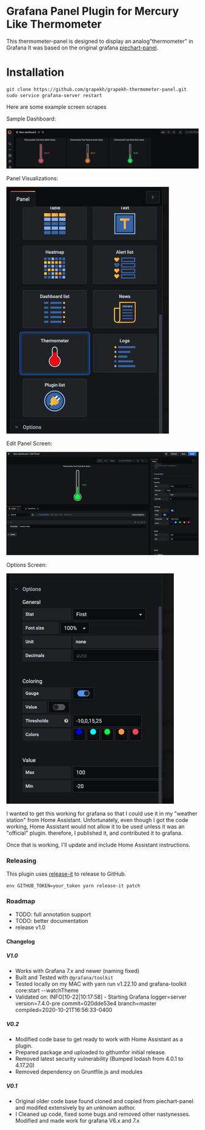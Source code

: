 # Grafana Panel Plugin for Mercury Like Thermometer

This thermometer-panel is designed to display an analog"thermometer" in Grafana
It was based on the original grafana [piechart-panel](https://github.com/grafana/piechart-panel).

# Installation

```
git clone https://github.com/grapekh/grapekh-thermometer-panel.git
sudo service grafana-server restart
```
Here are some example screen scrapes

Sample Dashboard:

![Screenshot](screenshots/Sample_Dashboard.png)

Panel Visualizations:

![Screenshot](screenshots/Panel_Visualizations.png)

Edit Panel Screen: 

![Screenshot](screenshots/Edit_Panel.png)

Options Screen:

![Screenshot](screenshots/Options.png)


I wanted to get this working for grafana so that I could use it in my "weather station" from Home Assistant. 
Unfortunately, even though I got the code working, Home Assistant would not allow it to be used unless it was an 
"official" plugin.  therefore, I published it, and contributed it to grafana. 

Once that is working, I'll update and include Home Assistant instructions. 

### Releasing

This plugin uses [release-it](https://github.com/webpro/release-it) to release to GitHub.

```
env GITHUB_TOKEN=your_token yarn release-it patch
```

### Roadmap

- TODO: full annotation support
- TODO: better documentation
- release v1.0

#### Changelog


##### V1.0

- Works with Grafana 7.x and newer (naming fixed)
- Built and Tested with `@grafana/toolkit` 
- Tested locally on my MAC with yarn run v1.22.10 and grafana-toolkit core:start --watchTheme
- Validated on: INFO[10-22|10:17:58] - Starting Grafana logger=server version=7.4.0-pre commit=020dde53e4 branch=master compiled=2020-10-21T16:56:33-0400

##### V0.2

- Modified code base to get ready to work with Home Assistant as a plugin.   
- Prepared package and uploaded to githumfor initial release. 
- Removed latest security vulnerability (Bumped lodash from 4.0.1 to 4.17.20)
- Removed dependency on Gruntfile.js and modules

##### V0.1

- Original older code base found cloned and copied from piechart-panel and modifed extensively by an unknown author.  
- I Cleaned up code, fixed some bugs and removed other nastynesses.  Modified and made work for grafana V6.x and 7.x
